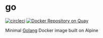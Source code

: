 # go

[![circleci](https://img.shields.io/circleci/project/github/vektorcloud/go.svg "Build Status")](https://circleci.com/gh/vektorcloud/go)
[![Docker Repository on Quay](https://quay.io/repository/vektorcloud/go/status "Docker Repository on Quay")](https://quay.io/repository/vektorcloud/go)

Minimal [Golang](https://golang.org) Docker image built on Alpine
